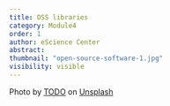 ```yaml
---
title: OSS libraries 
category: Module4
order: 1 
author: eScience Center
abstract: 
thumbnail: "open-source-software-1.jpg"
visibility: visible
---
```



Photo by <a href="">TODO</a> on <a href="https://csharp-station.com/Tutorial/CSharp/Lesson19">Unsplash</a>
  
  
